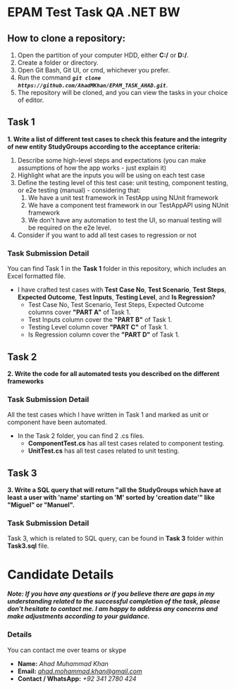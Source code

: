 # EPAM Test Task QA .NET BW

## How to clone a repository:
1. Open the partition of your computer HDD, either **C:/** or **D:/**.
2. Create a folder or directory.
3. Open Git Bash, Git UI, or cmd, whichever you prefer.
4. Run the command ***`git clone https://github.com/AhadMKhan/EPAM_TASK_AHAD.git`***.
5. The repository will be cloned, and you can view the tasks in your choice of editor.
  
## Task 1
**1. Write a list of different test cases to check this feature and the integrity of new entity StudyGroups according to the acceptance criteria:**
   1. Describe some high-level steps and expectations (you can make assumptions of how the app works - just explain it)
   2. Highlight what are the inputs you will be using on each test case
   3. Define the testing level of this test case: unit testing, component testing, or e2e testing (manual) - considering that:
      1. We have a unit test framework in TestApp using NUnit framework
      2. We have a component test framework in our TestAppAPI using NUnit framework
      3. We don't have any automation to test the UI, so manual testing will be required on the e2e level.
   4. Consider if you want to add all test cases to regression or not

### Task Submission Detail
You can find Task 1 in the **Task 1** folder in this repository, which includes an Excel formatted file.
* I have crafted test cases with **Test Case No**, **Test Scenario**, **Test Steps**, **Expected Outcome**, **Test Inputs**, **Testing Level**, and **Is Regression?**
  * Test Case No, Test Scenario, Test Steps, Expected Outcome columns cover **"PART A"** of Task 1.
  * Test Inputs column cover the **"PART B"** of Task 1.
  * Testing Level column cover **"PART C"** of Task 1.
  * Is Regression column cover the **"PART D"** of Task 1.

## Task 2
**2. Write the code for all automated tests you described on the different frameworks**

### Task Submission Detail
All the test cases which I have written in Task 1 and marked as unit or component have been automated.
* In the Task 2 folder, you can find 2 .cs files.
  * **ComponentTest.cs** has all test cases related to component testing.
  * **UnitTest.cs** has all test cases related to unit testing.

## Task 3
**3. Write a SQL query that will return "all the StudyGroups which have at least a user with 'name' starting on 'M' sorted by 'creation date'" like "Miguel" or "Manuel".**

### Task Submission Detail
Task 3, which is related to SQL query, can be found in **Task 3** folder within **Task3.sql** file.



# Candidate Details

***Note: If you have any questions or if you believe there are gaps in my understanding related to the successful completion of the task, please don't hesitate to contact me. I am happy to address any concerns and make adjustments according to your guidance.***

### Details
You can contact me over teams or skype
* **Name:** *Ahad Muhammad Khan*
* **Email:** *ahad.mohammad.khan@gmail.com*
* **Contact / WhatsApp:** *+92 341 2780 424*
